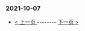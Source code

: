 ### 2021-10-07 
 

- [ < 上一页 ](https://github.com/able8/weibo-hot-record/blob/master/2021-10-06.md) -------- [ 下一页 > ](https://github.com/able8/weibo-hot-record/blob/master/2021-10-08.md)
